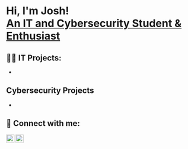 <h1>Hi, I'm Josh!<br/>
  <a href="https://www.linkedin.com/in/joshmadakor/" target="_blank">
    An IT and Cybersecurity Student & Enthusiast
  </a>
</h1>

<h2>👨‍💻 IT Projects:</h2>

- 

<h2>Cybersecurity Projects</h2>

-

<h2> 🤳 Connect with me:</h2>

[<img align="left" alt="JoshMadakor | YouTube" width="22px" src="https://cdn.jsdelivr.net/npm/simple-icons@v3/icons/youtube.svg" />][youtube]
[<img align="left" alt="JoshMadakor | LinkedIn" width="22px" src="https://cdn.jsdelivr.net/npm/simple-icons@v3/icons/linkedin.svg" />][linkedin]

[youtube]: https://www.youtube.com/c/joshmadakor
[linkedin]: https://linkedin.com/in/joshmadakor
